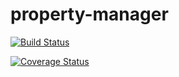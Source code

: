 property-manager
================
[![Build Status](https://travis-ci.org/marksupalla/property-manager.svg?branch=master)](https://travis-ci.org/marksupalla/property-manager)

[![Coverage Status](https://coveralls.io/repos/marksupalla/property-manager/badge.png?branch=master)](https://coveralls.io/r/marksupalla/property-manager?branch=master)
